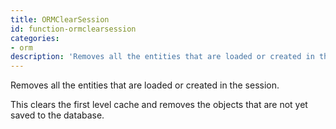 ```yaml
---
title: ORMClearSession
id: function-ormclearsession
categories:
- orm
description: 'Removes all the entities that are loaded or created in the session. '
---
```


Removes all the entities that are loaded or created in the session.

This clears the first level cache and removes the objects that are not yet saved to the database.
